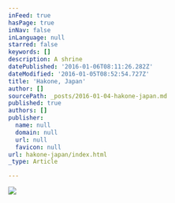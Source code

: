 ```yaml
---
inFeed: true
hasPage: true
inNav: false
inLanguage: null
starred: false
keywords: []
description: A shrine
datePublished: '2016-01-06T08:11:26.282Z'
dateModified: '2016-01-05T08:52:54.727Z'
title: 'Hakone, Japan'
author: []
sourcePath: _posts/2016-01-04-hakone-japan.md
published: true
authors: []
publisher:
  name: null
  domain: null
  url: null
  favicon: null
url: hakone-japan/index.html
_type: Article

---
```

![](https://s3-us-west-2.amazonaws.com/the-grid-img/p/da7f8949d7d80d32cd4592c30f2d011ec61c017f.jpg)
